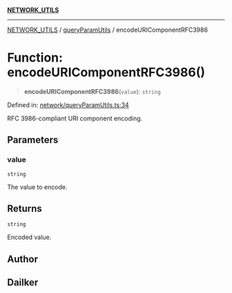 [**NETWORK_UTILS**](../../README.md)

***

[NETWORK_UTILS](../../README.md) / [queryParamUtils](../README.md) / encodeURIComponentRFC3986

# Function: encodeURIComponentRFC3986()

> **encodeURIComponentRFC3986**(`value`): `string`

Defined in: [network/queryParamUtils.ts:34](https://github.com/dailker/everyutil-js/blob/7799f3f003cb23f425be3f1c83c38483e2648188/src/network/queryParamUtils.ts#L34)

RFC 3986-compliant URI component encoding.

## Parameters

### value

`string`

The value to encode.

## Returns

`string`

Encoded value.

## Author

## Dailker
